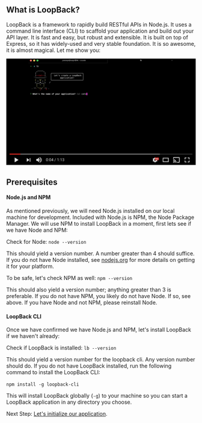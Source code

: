 ## What is LoopBack?

LoopBack is a framework to rapidly build RESTful APIs in Node.js.  It uses a command line interface (CLI) to scaffold your application and build out your API layer. It is fast and easy, but robust and extensible. It is built on top of Express, so it has widely-used and very stable foundation. It is so awesome, it is almost magical. Let me show you:

[![Rapid APIs in LoopBack](assets/video.png)](https://youtu.be/iOMD27DjuO4 "Rapid APIs in LoopBack")

## Prerequisites

#### Node.js and NPM

As mentioned previously, we will need Node.js installed on our local machine for development. Included with Node.js is NPM, the Node Package Manager. We will use NPM to install LoopBack in a moment, first lets see if we have Node and NPM:

Check for Node: `node --version`

This should yield a version number. A number greater than 4 should suffice. If you do not have Node installed, see [nodejs.org](https://nodejs.org) for more details on getting it for your platform.

To be safe, let's check NPM as well: `npm --version`

This should also yield a version number; anything greater than 3 is preferable. If you do not have NPM, you likely do not have Node. If so, see above. If you have Node and not NPM, please reinstall Node.

#### LoopBack CLI

Once we have confirmed we have Node.js and NPM, let's install LoopBack if we haven't already:

Check if LoopBack is installed: `lb --version`

This should yield a version number for the loopback cli. Any version number should do. If you do not have LoopBack installed, run the following command to install the LoopBack CLI:

`npm install -g loopback-cli`

This will install LoopBack globally (`-g`) to your machine so you can start a LoopBack application in any directory you choose.

Next Step: [Let's initialize our application](01-init.md).
